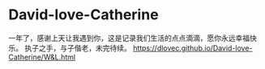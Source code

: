 # David-love-Catherine
一年了，感谢上天让我遇到你，这是记录我们生活的点点滴滴，愿你永远幸福快乐。
执子之手，与子偕老，未完待续。
https://dlovec.github.io/David-love-Catherine/W&L.html

